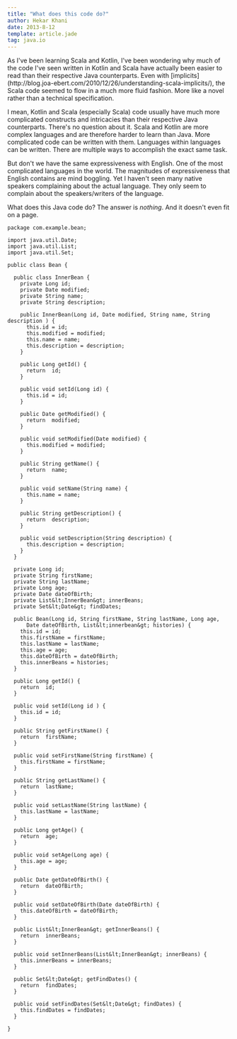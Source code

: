 ```yaml
---
title: "What does this code do?"
author: Hekar Khani
date: 2013-8-12
template: article.jade
tag: java.io
---
```


<script id="metamorph-175-start" type="text/x-placeholder"></script><p>As I've been learning Scala and Kotlin, I've been wondering why much of the code I've seen written in Kotlin and Scala have actually been easier to read than their respective Java counterparts. Even with [implicits](http://blog.joa-ebert.com/2010/12/26/understanding-scala-implicits/), the Scala code seemed to flow in a much more fluid fashion. More like a novel rather than a technical specification. 
<span class="more"></span>

I mean, Kotlin and Scala (especially Scala) code usually have much more complicated constructs and intricacies than their respective Java counterparts. There's no question about it. Scala and Kotlin are more complex languages and are therefore harder to learn than Java.  More complicated code can be written with them. Languages within languages can be written. There are multiple ways to accomplish the exact same task. 

But don't we have the same expressiveness with English. One of the most complicated languages in the world. The magnitudes of expressiveness that English contains are mind  boggling.  Yet I haven't seen many native speakers complaining about the actual language. They only seem to complain about the speakers/writers of the language. 

What does this Java code do? The answer is _nothing_. And it doesn't even fit on a page.

```
package com.example.bean;

import java.util.Date;
import java.util.List;
import java.util.Set;

public class Bean {

  public class InnerBean {
    private Long id;
    private Date modified;
    private String name;
    private String description;

    public InnerBean(Long id, Date modified, String name, String description ) {
      this.id = id;
      this.modified = modified;
      this.name = name;
      this.description = description;
    }

    public Long getId() {
      return  id;
    }

    public void setId(Long id) {
      this.id = id;
    }

    public Date getModified() {
      return  modified;
    }

    public void setModified(Date modified) {
      this.modified = modified;
    }

    public String getName() {
      return  name;
    }

    public void setName(String name) {
      this.name = name;
    }

    public String getDescription() {
      return  description;
    }

    public void setDescription(String description) {
      this.description = description;
    }
  }

  private Long id;
  private String firstName;
  private String lastName;
  private Long age;
  private Date dateOfBirth;
  private List&lt;InnerBean&gt; innerBeans;
  private Set&lt;Date&gt; findDates;

  public Bean(Long id, String firstName, String lastName, Long age,
      Date dateOfBirth, List&lt;innerbean&gt; histories) {
    this.id = id;
    this.firstName = firstName;
    this.lastName = lastName;
    this.age = age;
    this.dateOfBirth = dateOfBirth;
    this.innerBeans = histories;
  }

  public Long getId() {
    return  id;
  }

  public void setId(Long id ) {
    this.id = id;
  }

  public String getFirstName() {
    return  firstName;
  }

  public void setFirstName(String firstName) {
    this.firstName = firstName;
  }

  public String getLastName() {
    return  lastName;
  }

  public void setLastName(String lastName) {
    this.lastName = lastName;
  }

  public Long getAge() {
    return  age;
  }

  public void setAge(Long age) {
    this.age = age;
  }

  public Date getDateOfBirth() {
    return  dateOfBirth;
  }

  public void setDateOfBirth(Date dateOfBirth) {
    this.dateOfBirth = dateOfBirth;
  }

  public List&lt;InnerBean&gt; getInnerBeans() {
    return  innerBeans;
  }

  public void setInnerBeans(List&lt;InnerBean&gt; innerBeans) {
    this.innerBeans = innerBeans;
  }

  public Set&lt;Date&gt; getFindDates() {
    return  findDates;
  }

  public void setFindDates(Set&lt;Date&gt; findDates) {
    this.findDates = findDates;
  }

}
```
